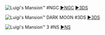 <!--

<details>
<summary>layout: page
title: "Luigi's Mansion™"
permalink: https://jeuxsf.github.io/JSF/nintendo/luigimansion/

</details>
  
#### hidden field with metadata

-->

![Luigi's Mansion™ #NGC](https://www.mobygames.com/images/covers/l/26855-luigi-s-mansion-gamecube-front-cover.jpg)
[►NGC](https://ouo.io/9WOX07) [►3DS](https://ouo.io/ONOpZK7)

![Luigi's Mansion™ DARK MOON #3DS](https://www.mobygames.com/images/covers/l/289887-luigi-s-mansion-dark-moon-nintendo-3ds-front-cover.png)
[►3DS](https://ouo.io/Yf0L9u)

![Luigi's Mansion™ 3 #NS](https://www.mobygames.com/images/covers/l/665273-luigi-s-mansion-3-nintendo-switch-front-cover.jpg)
[►NS](https://ouo.io/GAZHXiv)
